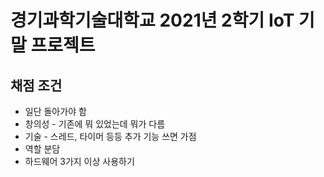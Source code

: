 # 경기과학기술대학교 2021년 2학기 IoT 기말 프로젝트

## 채점 조건

* 일단 돌아가야 함
* 창의성 - 기존에 뭐 있었는데 뭐가 다름
* 기술 - 스레드, 타이머 등등 추가 기능 쓰면 가점
* 역할 분담
* 하드웨어 3가지 이상 사용하기

